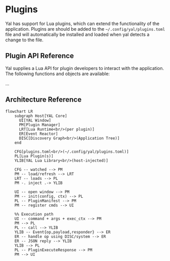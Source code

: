 # Plugins

Yal has support for Lua plugins, which can extend the functionality of the application. Plugins are should be added to the `~/.config/yal/plugins.toml` file and will automatically be installed and loaded when yal detects a change to the file.

## Plugin API Reference

Yal supplies a Lua API for plugin developers to interact with the application. The following functions and objects are available:

...

## Architecture Reference

```mermaid
flowchart LR
    subgraph Host[YAL Core]
      UI[YAL Window]
      PM[Plugin Manager]
      LRT[Lua Runtime<br/>(per plugin)]
      ER[Event Reactor]
      DISC[Discovery Graph<br/>(Application Tree)]
    end

    CFG[plugins.toml<br/>(~/.config/yal/plugins.toml)]
    PL[Lua Plugin(s)]
    YLIB[YAL Lua Library<br/>(host-injected)]

    CFG -- watched --> PM
    PM -- load/refresh --> LRT
    LRT -- loads --> PL
    PM -. inject .-> YLIB

    UI -- open window --> PM
    PM -- init(config, ctx) --> PL
    PL -- PluginManifest --> PM
    PM -- register cmds --> UI

    %% Execution path
    UI -- command + args + exec_ctx --> PM
    PM --> PL
    PL -- call --> YLIB
    YLIB -- Event{op,payload,responder} --> ER
    ER -- handle op using DISC/system --> ER
    ER -- JSON reply --> YLIB
    YLIB --> PL
    PL -- PluginExecuteResponse --> PM
    PM --> UI
```
